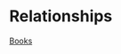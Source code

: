 # Relationships

[ Books](Relationships%20e94f795b947543d180fcb4907b312d65/Books%20cc79ebedead84c0294ed5104b1131eb5.csv)